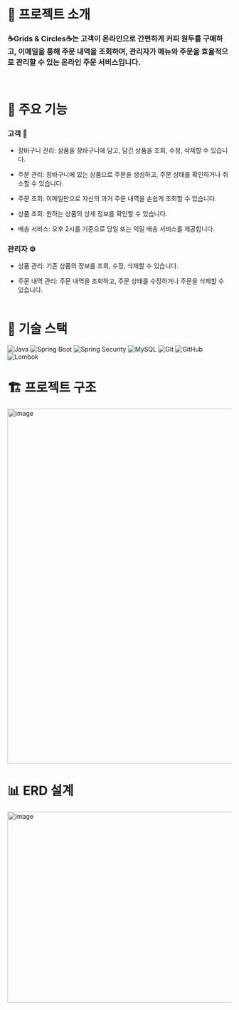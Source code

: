 # 🚀 프로젝트 소개
### ☕Grids & Circles☕는 고객이 온라인으로 간편하게 커피 원두를 구매하고, 이메일을 통해 주문 내역을 조회하며, 관리자가 메뉴와 주문을 효율적으로 관리할 수 있는 온라인 주문 서비스입니다. 
  <br>

# 🔑 주요 기능
### 고객 🛒
- 장바구니 관리: 상품을 장바구니에 담고, 담긴 상품을 조회, 수정, 삭제할 수 있습니다.

- 주문 관리: 장바구니에 있는 상품으로 주문을 생성하고, 주문 상태를 확인하거나 취소할 수 있습니다.

- 주문 조회: 이메일만으로 자신의 과거 주문 내역을 손쉽게 조회할 수 있습니다.

- 상품 조회: 원하는 상품의 상세 정보를 확인할 수 있습니다.

- 배송 서비스: 오후 2시를 기준으로 당일 또는 익일 배송 서비스를 제공합니다.
  
### 관리자 ⚙️
- 상품 관리: 기존 상품의 정보를 조회, 수정, 삭제할 수 있습니다.

- 주문 내역 관리: 주문 내역을 조회하고, 주문 상태를 수정하거나 주문을 삭제할 수 있습니다.
  <br>
  <br>
# 🔧 기술 스택
![Java](https://img.shields.io/badge/Java-007396?style=for-the-badge&logo=java&logoColor=white)
![Spring Boot](https://img.shields.io/badge/SpringBoot-6DB33F?style=for-the-badge&logo=springboot&logoColor=white)
![Spring Security](https://img.shields.io/badge/SpringSecurity-6DB33F?style=for-the-badge&logo=springsecurity&logoColor=white)
![MySQL](https://img.shields.io/badge/MySQL-4479A1?style=for-the-badge&logo=mysql&logoColor=white)
![Git](https://img.shields.io/badge/Git-F05032?style=for-the-badge&logo=git&logoColor=white)
![GitHub](https://img.shields.io/badge/GitHub-181717?style=for-the-badge&logo=github&logoColor=white)
![Lombok](https://img.shields.io/badge/Lombok-FF3300?style=for-the-badge&logo=lombok&logoColor=white)
  <br>
# 🏗️ 프로젝트 구조
<img width="1097" height="796" alt="image" src="https://github.com/user-attachments/assets/7a1f11a0-3c5d-4203-8bce-ca8cbd48a4b1" />

# 📊 ERD 설계
<img width="1215" height="428" alt="image" src="https://github.com/user-attachments/assets/9a555280-db62-4264-8434-ccb232e39cf9" />
